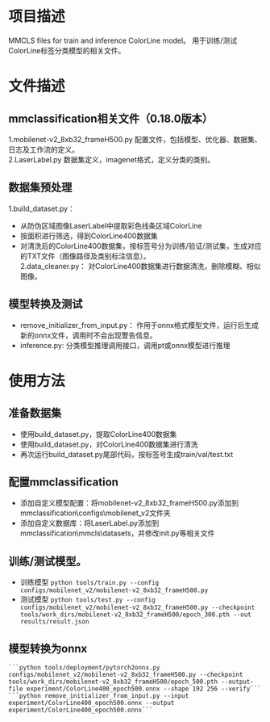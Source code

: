 # 项目描述
MMCLS files for train and inference ColorLine model。
用于训练/测试ColorLine标签分类模型的相关文件。

# 文件描述
## mmclassification相关文件（0.18.0版本）
1.mobilenet-v2_8xb32_frameH500.py
  配置文件，包括模型、优化器、数据集、日志及工作流的定义。<br>
2.LaserLabel.py
  数据集定义，imagenet格式，定义分类的类别。
  
## 数据集预处理
1.build_dataset.py： 
*  从防伪区域图像LaserLabel中提取彩色线条区域ColorLine
*  按面积进行筛选，得到ColorLine400数据集
*  对清洗后的ColorLine400数据集，按标签号分为训练/验证/测试集，生成对应的TXT文件（图像路径及类别标注信息）。<br>
2.data_cleaner.py： 
    对ColorLine400数据集进行数据清洗，删除模糊、相似图像。
## 模型转换及测试
*  remove_initializer_from_input.py： 作用于onnx格式模型文件，运行后生成新的onnx文件，调用时不会出现警告信息。
*  inference.py:  分类模型推理调用接口，调用pt或onnx模型进行推理

# 使用方法
## 准备数据集
*  使用build_dataset.py，提取ColorLine400数据集
*  使用build_dataset.py，对ColorLine400数据集进行清洗
*  再次运行build_dataset.py尾部代码，按标签号生成train/val/test.txt
## 配置mmclassification
*  添加自定义模型配置：将mobilenet-v2_8xb32_frameH500.py添加到mmclassification\configs\mobilenet_v2文件夹
*  添加自定义数据库：将LaserLabel.py添加到mmclassification\mmcls\datasets，并修改init.py等相关文件
## 训练/测试模型。
*  训练模型
     ```python tools/train.py --config configs/mobilenet_v2/mobilenet-v2_8xb32_frameH500.py```<br>
*  测试模型
     ```python tools/test.py --config configs/mobilenet_v2/mobilenet-v2_8xb32_frameH500.py --checkpoint tools/work_dirs/mobilenet-v2_8xb32_frameH500/epoch_300.pth --out results/result.json```
## 模型转换为onnx
    ```python tools/deployment/pytorch2onnx.py configs/mobilenet_v2/mobilenet-v2_8xb32_frameH500.py --checkpoint tools/work_dirs/mobilenet-v2_8xb32_frameH500/epoch_500.pth --output-file experiment/ColorLine400_epoch500.onnx --shape 192 256 --verify```
    ```python remove_initializer_from_input.py --input experiment/ColorLine400_epoch500.onnx --output experiment/ColorLine400_epoch500.onnx```





